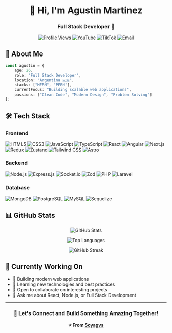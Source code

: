 <div align="center">

# 👋 Hi, I'm Agustin Martinez

### Full Stack Developer 🚀

[![Profile Views](https://komarev.com/ghpvc/?username=Soyagvs&color=blueviolet&style=for-the-badge)](https://github.com/Soyagvs)
[![YouTube](https://img.shields.io/badge/YouTube-FF0000?style=for-the-badge&logo=youtube&logoColor=white)](https://www.youtube.com/channel/UCvTwSRoM5VXq-MHzR2km-0g)
[![TikTok](https://img.shields.io/badge/TikTok-000000?style=for-the-badge&logo=tiktok&logoColor=white)](https://www.tiktok.com/@soyagvs)
[![Email](https://img.shields.io/badge/Email-D14836?style=for-the-badge&logo=gmail&logoColor=white)](mailto:agustinmartinezyt@gmail.com)

</div>

## 💫 About Me

```typescript
const agustin = {
    age: 26,
    role: "Full Stack Developer",
    location: "Argentina 🇦🇷",
    stacks: ["MERN", "PERN"],
    currentFocus: "Building scalable web applications",
    passions: ["Clean Code", "Modern Design", "Problem Solving"]
};
```

## 🛠️ Tech Stack

### Frontend
![HTML5](https://img.shields.io/badge/HTML5-E34F26?style=for-the-badge&logo=html5&logoColor=white)
![CSS3](https://img.shields.io/badge/CSS3-1572B6?style=for-the-badge&logo=css3&logoColor=white)
![JavaScript](https://img.shields.io/badge/JavaScript-F7DF1E?style=for-the-badge&logo=javascript&logoColor=black)
![TypeScript](https://img.shields.io/badge/TypeScript-007ACC?style=for-the-badge&logo=typescript&logoColor=white)
![React](https://img.shields.io/badge/React-20232A?style=for-the-badge&logo=react&logoColor=61DAFB)
![Angular](https://img.shields.io/badge/Angular-DD0031?style=for-the-badge&logo=angular&logoColor=white)
![Next.js](https://img.shields.io/badge/Next.js-000000?style=for-the-badge&logo=nextdotjs&logoColor=white)
![Redux](https://img.shields.io/badge/Redux-593D88?style=for-the-badge&logo=redux&logoColor=white)
![Zustand](https://img.shields.io/badge/Zustand-443E38?style=for-the-badge&logo=react&logoColor=white)
![Tailwind CSS](https://img.shields.io/badge/Tailwind_CSS-38B2AC?style=for-the-badge&logo=tailwind-css&logoColor=white)
![Astro](https://img.shields.io/badge/Astro-FF5D01?style=for-the-badge&logo=astro&logoColor=white)

### Backend
![Node.js](https://img.shields.io/badge/Node.js-43853D?style=for-the-badge&logo=node.js&logoColor=white)
![Express.js](https://img.shields.io/badge/Express.js-404D59?style=for-the-badge&logo=express&logoColor=white)
![Socket.io](https://img.shields.io/badge/Socket.io-010101?style=for-the-badge&logo=socket.io&logoColor=white)
![Zod](https://img.shields.io/badge/Zod-3E67B1?style=for-the-badge&logo=zod&logoColor=white)
![PHP](https://img.shields.io/badge/PHP-777BB4?style=for-the-badge&logo=php&logoColor=white)
![Laravel](https://img.shields.io/badge/Laravel-FF2D20?style=for-the-badge&logo=laravel&logoColor=white)

### Database
![MongoDB](https://img.shields.io/badge/MongoDB-4EA94B?style=for-the-badge&logo=mongodb&logoColor=white)
![PostgreSQL](https://img.shields.io/badge/PostgreSQL-316192?style=for-the-badge&logo=postgresql&logoColor=white)
![MySQL](https://img.shields.io/badge/MySQL-005C84?style=for-the-badge&logo=mysql&logoColor=white)
![Sequelize](https://img.shields.io/badge/Sequelize-52B0E7?style=for-the-badge&logo=sequelize&logoColor=white)

## 📊 GitHub Stats

<div align="center">
  
![GitHub Stats](https://github-readme-stats.vercel.app/api?username=Soyagvs&show_icons=true&theme=tokyonight&hide_border=true&count_private=true)

![Top Languages](https://github-readme-stats.vercel.app/api/top-langs/?username=Soyagvs&layout=compact&theme=tokyonight&hide_border=true)

![GitHub Streak](https://github-readme-streak-stats.herokuapp.com/?user=Soyagvs&theme=tokyonight&hide_border=true)

</div>

## 🎯 Currently Working On

- 🔭 Building modern web applications
- 🌱 Learning new technologies and best practices
- 👯 Open to collaborate on interesting projects
- 💬 Ask me about React, Node.js, or Full Stack Development

---

<div align="center">

### 💼 Let's Connect and Build Something Amazing Together!

**⭐ From [Soyagvs](https://github.com/Soyagvs)**

</div>
